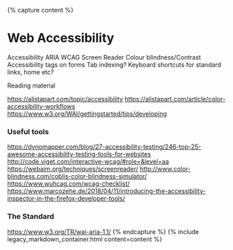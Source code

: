 {% capture content %}
# Web Accessibility

Accessibility
ARIA
WCAG
Screen Reader
Colour blindness/Contrast
Accessibility tags on forms
Tab indexing?
Keyboard shortcuts for standard links, home etc?

Reading material

https://alistapart.com/topic/accessibility
https://alistapart.com/article/color-accessibility-workflows
https://www.w3.org/WAI/gettingstarted/tips/developing

### Useful tools

https://dynomapper.com/blog/27-accessibility-testing/246-top-25-awesome-accessibility-testing-tools-for-websites
http://code.viget.com/interactive-wcag/#role=&level=aa
https://webaim.org/techniques/screenreader/
http://www.color-blindness.com/coblis-color-blindness-simulator/
https://www.wuhcag.com/wcag-checklist/
https://www.marcozehe.de/2018/04/11/introducing-the-accessibility-inspector-in-the-firefox-developer-tools/

### The Standard

https://www.w3.org/TR/wai-aria-1.1/
{% endcapture %}
{% include legacy_markdown_container.html content=content %}
